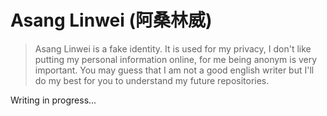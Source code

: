 # Asang Linwei (阿桑林威)

> Asang Linwei is a fake identity. It is used for my privacy, I don't like putting my personal information online, for me being anonym is very important. You may guess that I am not a good english writer but I'll do my best for you to understand my future repositories.

Writing in progress...

<!---
asangLinwei/asangLinwei is a ✨ special ✨ repository because its `README.md` (this file) appears on your GitHub profile.
You can click the Preview link to take a look at your changes.
--->
